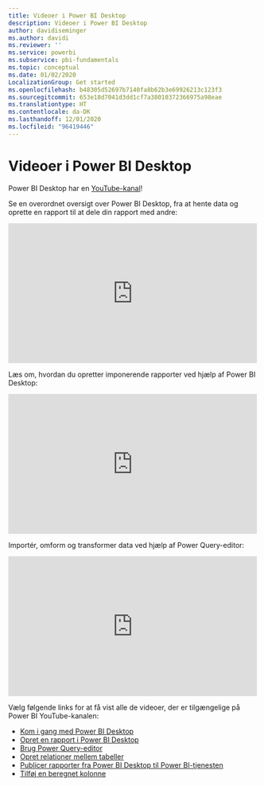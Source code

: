```yaml
---
title: Videoer i Power BI Desktop
description: Videoer i Power BI Desktop
author: davidiseminger
ms.author: davidi
ms.reviewer: ''
ms.service: powerbi
ms.subservice: pbi-fundamentals
ms.topic: conceptual
ms.date: 01/02/2020
LocalizationGroup: Get started
ms.openlocfilehash: b48305d52697b7140fa8b62b3e69926213c123f3
ms.sourcegitcommit: 653e18d7041d3dd1cf7a38010372366975a98eae
ms.translationtype: HT
ms.contentlocale: da-DK
ms.lasthandoff: 12/01/2020
ms.locfileid: "96419446"
---
```

# <a name="power-bi-desktop-videos"></a>Videoer i Power BI Desktop

Power BI Desktop har en [YouTube-kanal](https://www.youtube.com/playlist?list=PL1N57mwBHtN2q1WbU5O29rrn_A0lkVv9p)!

Se en overordnet oversigt over Power BI Desktop, fra at hente data og oprette en rapport til at dele din rapport med andre: 

<iframe width="500" height="281" src="https://www.youtube.com/embed/Qgam9M8I0xA" frameborder="0" allowfullscreen></iframe>

Læs om, hvordan du opretter imponerende rapporter ved hjælp af Power BI Desktop:

<iframe width="500" height="281" src="https://www.youtube.com/embed/IMAsitQ2cAc" frameborder="0" allowfullscreen></iframe> 

Importér, omform og transformer data ved hjælp af Power Query-editor:

<iframe width="500" height="281" src="https://www.youtube.com/embed/ByIUx-HmQbw" frameborder="0" allowfullscreen></iframe> 

Vælg følgende links for at få vist alle de videoer, der er tilgængelige på Power BI YouTube-kanalen:

- [Kom i gang med Power BI Desktop](https://www.youtube.com/watch?v=Qgam9M8I0xA)
- [Opret en rapport i Power BI Desktop](https://www.youtube.com/watch?v=IMAsitQ2cAc)
- [Brug Power Query-editor](https://www.youtube.com/watch?v=ByIUx-HmQbw)
- [Opret relationer mellem tabeller](https://www.youtube.com/watch?v=fVW4MCr0APA)
- [Publicer rapporter fra Power BI Desktop til Power BI-tjenesten](https://www.youtube.com/watch?v=ObwsFdC9e94)
- [Tilføj en beregnet kolonne](https://www.youtube.com/watch?v=62mLfiNcqVM)
